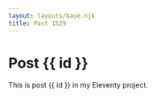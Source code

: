 ```yaml
---
layout: layouts/base.njk
title: Post 1529
---
```


# Post {{ id }}

This is post {{ id }} in my Eleventy project.
